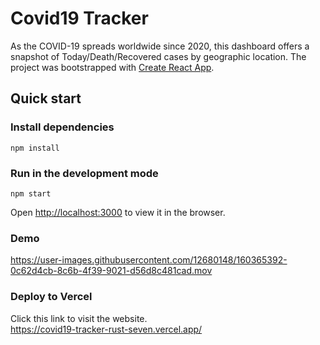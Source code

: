 # Covid19 Tracker

As the COVID-19 spreads worldwide since 2020, this dashboard offers a snapshot of Today/Death/Recovered cases by geographic location.
The project was bootstrapped with [Create React App](https://github.com/facebook/create-react-app).

## Quick start

### Install dependencies
```
npm install
```

### Run in the development mode
```
npm start
```

Open [http://localhost:3000](http://localhost:3000) to view it in the browser.


### Demo



https://user-images.githubusercontent.com/12680148/160365392-0c62d4cb-8c6b-4f39-9021-d56d8c481cad.mov



### Deploy to Vercel

Click this link to visit the website.<br>
https://covid19-tracker-rust-seven.vercel.app/
